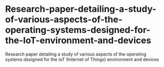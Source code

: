 # Research-paper-detailing-a-study-of-various-aspects-of-the-operating-systems-designed-for-the-IoT-environment-and-devices
Research paper detailing a study of various aspects of the operating systems designed for the IoT (Internet of Things) environment and devices
